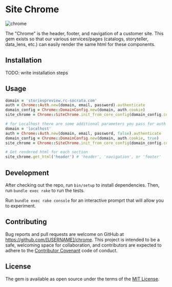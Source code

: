 # Site Chrome

![chrome](http://www.3dtotal.com/admin/new_cropper/tutorial_content_images/208_tid_main_01.jpg)

The "Chrome" is the header, footer, and navigation of a customer site. This gem exists so that our various services/pages (catalogs, storyteller, data_lens, etc.) can easily render the same html for these components.

## Installation

TODO: write installation steps

## Usage

```ruby
domain = 'storiespreview.rc-socrata.com'
auth = Chrome::Auth.new(domain, email, password).authenticate
domain_config = Chrome::DomainConfig.new(domain, auth.cookie)
site_chrome = Chrome::SiteChrome.init_from_core_config(domain_config.config)

# for Localhost there are some additional parameters you pass for auth to work without SSL errors
domain = 'localhost'
auth = Chrome::Auth.new(domain, email, password, false).authenticate
domain_config = Chrome::DomainConfig.new(domain, auth.cookie, true)
site_chrome = Chrome::SiteChrome.init_from_core_config(domain_config.config)

# Get rendered html for each section
site_chrome.get_html('header') # 'header', 'navigation', or 'footer'
```

## Development

After checking out the repo, run `bin/setup` to install dependencies. Then, run `bundle exec rake` to run the tests.

Run `bundle exec rake console` for an interactive promprt that will allow you to experiment.

## Contributing

Bug reports and pull requests are welcome on GitHub at https://github.com/[USERNAME]/chrome. This project is intended to be a safe, welcoming space for collaboration, and contributors are expected to adhere to the [Contributor Covenant](http://contributor-covenant.org) code of conduct.


## License

The gem is available as open source under the terms of the [MIT License](http://opensource.org/licenses/MIT).

